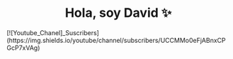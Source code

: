 <div align="center"> 
<h1 align="center"> Hola, soy David ✨</h1>
</div>
[![Youtube_Chanel]_Suscribers](https://img.shields.io/youtube/channel/subscribers/UCCMMo0eFjABnxCPGcP7xVAg)

<!--
**DavidG1764/DavidG1764** is a ✨ _special_ ✨ repository because its `README.md` (this file) appears on your GitHub profile.

Here are some ideas to get you started:

- 🔭 I’m currently working on ...
- 🌱 I’m currently learning ...
- 👯 I’m looking to collaborate on ...
- 🤔 I’m looking for help with ...
- 💬 Ask me about ...
- 📫 How to reach me: ...
- 😄 Pronouns: ...
- ⚡ Fun fact: ...
-->
